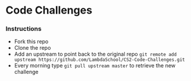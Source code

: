 # Code Challenges

### Instructions

* Fork this repo
* Clone the repo
* Add an upstream to point back to the original repo `git remote add upstream https://github.com/LambdaSchool/CS2-Code-Challenges.git`
* Every morning type `git pull upstream master` to retrieve the new challenge
